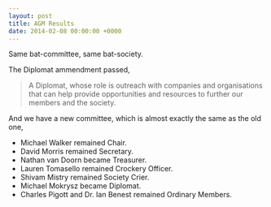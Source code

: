 ```yaml
---
layout: post
title: AGM Results
date: 2014-02-08 00:00:00 +0000
---
```


Same bat-committee, same bat-society.

The Diplomat ammendment passed,

> A Diplomat, whose role is outreach with companies and organisations
> that can help provide opportunities and resources to further our
> members and the society.

And we have a new committee, which is almost exactly the same as the old one,

 - Michael Walker remained Chair.
 - David Morris remained Secretary.
 - Nathan van Doorn became Treasurer.
 - Lauren Tomasello remained Crockery Officer.
 - Shivam Mistry remained Society Crier.
 - Michael Mokrysz became Diplomat.
 - Charles Pigott and Dr. Ian Benest remained Ordinary Members.
